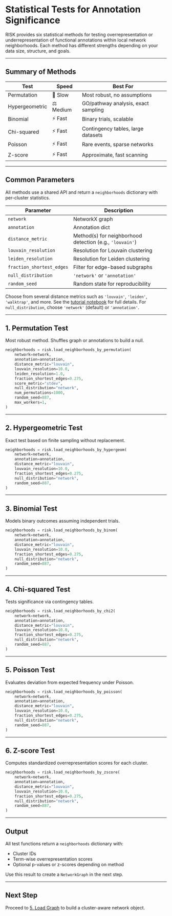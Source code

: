 # Statistical Tests for Annotation Significance

RISK provides six statistical methods for testing overrepresentation or underrepresentation of functional annotations within local network neighborhoods. Each method has different strengths depending on your data size, structure, and goals.

---

## Summary of Methods

| Test           | Speed     | Best For                            |
| -------------- | --------- | ----------------------------------- |
| Permutation    | 🐢 Slow   | Most robust, no assumptions         |
| Hypergeometric | ⚖️ Medium | GO/pathway analysis, exact sampling |
| Binomial       | ⚡ Fast   | Binary trials, scalable             |
| Chi-squared    | ⚡ Fast   | Contingency tables, large datasets  |
| Poisson        | ⚡ Fast   | Rare events, sparse networks        |
| Z-score        | ⚡ Fast   | Approximate, fast scanning          |

---

## Common Parameters

All methods use a shared API and return a `neighborhoods` dictionary with per-cluster statistics.

| Parameter                 | Description                                              |
| ------------------------- | -------------------------------------------------------- |
| `network`                 | NetworkX graph                                           |
| `annotation`             | Annotation dict                                          |
| `distance_metric`         | Method(s) for neighborhood detection (e.g., `'louvain'`) |
| `louvain_resolution`      | Resolution for Louvain clustering                        |
| `leiden_resolution`       | Resolution for Leiden clustering                         |
| `fraction_shortest_edges` | Filter for edge-based subgraphs                          |
| `null_distribution`       | `'network'` or `'annotation'`                           |
| `random_seed`             | Random state for reproducibility                         |

Choose from several distance metrics such as `'louvain'`, `'leiden'`, `'walktrap'`, and more. See the [tutorial notebook](tutorial.html) for full details. For `null_distribution`, choose `'network'` (default) or `'annotation'`.

---

## 1. Permutation Test

Most robust method. Shuffles graph or annotations to build a null.

```python
neighborhoods = risk.load_neighborhoods_by_permutation(
    network=network,
    annotation=annotation,
    distance_metric="louvain",
    louvain_resolution=10.0,
    leiden_resolution=1.0,
    fraction_shortest_edges=0.275,
    score_metric="stdev",
    null_distribution="network",
    num_permutations=1000,
    random_seed=887,
    max_workers=1,
)
```

---

## 2. Hypergeometric Test

Exact test based on finite sampling without replacement.

```python
neighborhoods = risk.load_neighborhoods_by_hypergeom(
    network=network,
    annotation=annotation,
    distance_metric="louvain",
    louvain_resolution=10.0,
    fraction_shortest_edges=0.275,
    null_distribution="network",
    random_seed=887,
)
```

---

## 3. Binomial Test

Models binary outcomes assuming independent trials.

```python
neighborhoods = risk.load_neighborhoods_by_binom(
    network=network,
    annotation=annotation,
    distance_metric="louvain",
    louvain_resolution=10.0,
    fraction_shortest_edges=0.275,
    null_distribution="network",
    random_seed=887,
)
```

---

## 4. Chi-squared Test

Tests significance via contingency tables.

```python
neighborhoods = risk.load_neighborhoods_by_chi2(
    network=network,
    annotation=annotation,
    distance_metric="louvain",
    louvain_resolution=10.0,
    fraction_shortest_edges=0.275,
    null_distribution="network",
    random_seed=887,
)
```

---

## 5. Poisson Test

Evaluates deviation from expected frequency under Poisson.

```python
neighborhoods = risk.load_neighborhoods_by_poisson(
    network=network,
    annotation=annotation,
    distance_metric="louvain",
    louvain_resolution=10.0,
    fraction_shortest_edges=0.275,
    null_distribution="network",
    random_seed=887,
)
```

---

## 6. Z-score Test

Computes standardized overrepresentation scores for each cluster.

```python
neighborhoods = risk.load_neighborhoods_by_zscore(
    network=network,
    annotation=annotation,
    distance_metric="louvain",
    louvain_resolution=10.0,
    fraction_shortest_edges=0.275,
    null_distribution="network",
    random_seed=887,
)
```

---

## Output

All test functions return a `neighborhoods` dictionary with:

- Cluster IDs
- Term-wise overrepresentation scores
- Optional p-values or z-scores depending on method

Use this result to create a `NetworkGraph` in the next step.

---

## Next Step

Proceed to [5. Load Graph](./5_load_graph.md) to build a cluster-aware network object.

